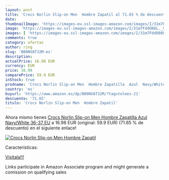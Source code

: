 ```yaml
---
layout: post
title: 'Crocs Norlin Slip-on Men  Hombre Zapatil al 71.65 % de descuento'
date: 
thumbnailImage: 'https://images-eu.ssl-images-amazon.com/images/I/31m7FddO08L._SL200_.jpg'
image: 'https://images-eu.ssl-images-amazon.com/images/I/31m7FddO08L._SL200_.jpg'
images: [ 'https://images-eu.ssl-images-amazon.com/images/I/31m7FddO08L._SL200_.jpg' ]
comments: true
category: ofertas
author: ring
slug: 'B00NVAT32M-es'
description:
actualPrice: 16.98 EUR
currency: EUR
price: 16.98
comparePrice: 59.9 EUR
inStock: true
prodname: 'Crocs Norlin Slip-on Men  Hombre Zapatilla  Azul  Navy/White   36-37 EU'
country: 'es'
buyurl: 'https://www.amazon.es/dp/B00NVAT32M/?tag=tolees-21'
descuento: '71.65'
titulo: 'Crocs Norlin Slip-on Men  Hombre Zapatil'
---
```


Ahora mismo tienes [Crocs Norlin Slip-on Men  Hombre Zapatilla  Azul  Navy/White   36-37 EU](https://www.amazon.es/dp/B00NVAT32M/?tag=tolees-21) a 16.98 EUR (original: 59.9 EUR) (71.65 %  de descuento) en el siguiente enlace!

[![Crocs Norlin Slip-on Men  Hombre Zapatil](https://images-eu.ssl-images-amazon.com/images/I/31m7FddO08L._SL200_.jpg)](https://www.amazon.es/dp/B00NVAT32M/?tag=tolees-21)

Características:


[Visítala!!!](https://www.amazon.es/dp/B00NVAT32M/?tag=tolees-21)

Links participate in Amazon Associate program and might generate a comission on qualifying sales
